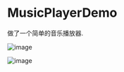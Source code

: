 # MusicPlayerDemo
做了一个简单的音乐播放器.

![image](https://github.com/Kimsswift/MusicPlayerDemo/blob/master/MusicPlay/e1.gif)

![image](https://github.com/Kimsswift/MusicPlayerDemo/blob/master/MusicPlay/e2.gif)
